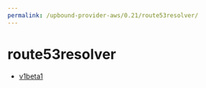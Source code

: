 ```yaml
---
permalink: /upbound-provider-aws/0.21/route53resolver/
---
```


# route53resolver



* [v1beta1](v1beta1/index.md)